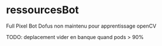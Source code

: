 # ressourcesBot
Full Pixel Bot Dofus non maintenu pour apprentissage openCV

TODO:
deplacement
vider en banque quand pods > 90%
